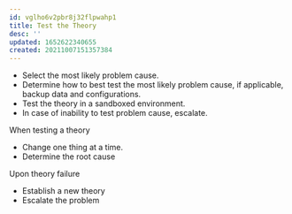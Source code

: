 ```yaml
---
id: vglho6v2pbr8j32flpwahp1
title: Test the Theory
desc: ''
updated: 1652622340655
created: 20211007151357384
---
```


- Select the most likely problem cause.
- Determine how to best test the most likely problem cause, if applicable, backup data and configurations.
- Test the theory in a sandboxed environment.
- In case of inability to test problem cause, escalate.

When testing a theory

- Change one thing at a time.
- Determine the root cause

Upon theory failure

- Establish a new theory
- Escalate the problem
